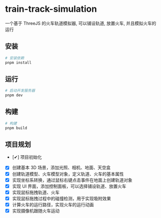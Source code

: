 # train-track-simulation

一个基于 ThreeJS 的火车轨道模拟器, 可以铺设轨道, 放置火车, 并且模拟火车的运行

## 安装

```bash
# 安装依赖
pnpm install
```

## 运行

```bash
# 启动开发服务器
pnpm dev
```

## 构建

```bash
# 构建
pnpm build
```

## 项目规划

- [✔] 项目初始化
- [x] 创建基本 3D 场景，添加光照、相机、地面、天空盒
- [x] 创建轨道模型、火车模型对象，定义轨道、火车的基本属性
- [x] 实现坐标系转换，通过鼠标右键点击事件在地面上创建轨道对象
- [x] 实现 UI 界面，添加控制面板，可以选择铺设轨道、放置火车
- [x] 实现鼠标拖拽轨道、火车
- [x] 实现鼠标拖拽过程中的碰撞检测，用于实现吸附效果
- [x] 计算火车的运行路径，实现火车的运行动画
- [x] 实现摄像机跟随火车运动
